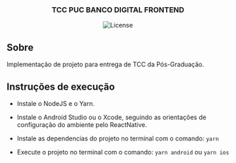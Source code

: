 <h3 align="center">
  TCC PUC BANCO DIGITAL FRONTEND
</h3>

<p align="center">
  <img alt="License" src="https://img.shields.io/badge/license-MIT-%2304D361">
</p>

## Sobre

Implementação de projeto para entrega de TCC da Pós-Graduação.

## Instruções de execução

- Instale o NodeJS e o Yarn.

- Instale o Android Studio ou o Xcode, seguindo as orientações de configuração do ambiente pelo ReactNative.

- Instale as dependencias do projeto no terminal com o comando: `yarn`

- Execute o projeto no terminal com o comando: `yarn android` ou `yarn ios`
